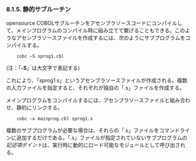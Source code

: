 ### 8.1.5. 静的サブルーチン

opensource COBOLサブルーチンをアセンブラソースコードにコンパイルして、メインプログラムのコンパイル時に組み立てて繋げることもできる。このようなアセンブラソースファイルを作成するには、次のようにサブプログラムをコンパイルする。

        cobc –S sprog1.cbl

(注：「**-S**」は大文字で表記する)

これにより、「sprog1.s」というアセンブラソースファイルが作成される。複数の入力ファイルを指定すると、それぞれが独自の「.s」ファイルを作成する。

メインプログラムをコンパイルするには、アセンブラソースファイルと組み合わせ、静的にリンクする。

        cobc –x mainprog.cbl sprog1.s

複数のサブプログラムが必要な場合は、それらの「.s」ファイルをコマンドラインに追加するだけである。「.s」ファイルが指定されていないサブプログラムの*記述項ポイント*は、実行時に動的にロード可能なモジュールとして呼び出される。
